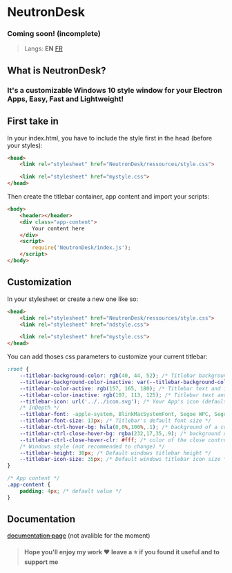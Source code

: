 # NeutronDesk
### Coming soon! (incomplete)
> Langs: **EN** [FR](README_FR.md)
## What is NeutronDesk?
### It's a customizable Windows 10 style window for your Electron Apps, Easy, Fast and Lightweight!
## First take in
In your index.html, you have to include the style first in the head (before your styles):
```html
<head>
    <link rel="stylesheet" href="NeutronDesk/ressources/style.css">

    <link rel="stylesheet" href="mystyle.css">
</head>
```
Then create the titlebar container, app content and import your scripts:
```html
<body>
    <header></header>
    <div class="app-content">
        Your content here
    </div>
    <script>
        require('NeutronDesk/index.js');
    </script>
</body>
```
## Customization
In your stylesheet or create a new one like so:
```html
<head>
    <link rel="stylesheet" href="NeutronDesk/ressources/style.css">
    <link rel="stylesheet" href="ndstyle.css">

    <link rel="stylesheet" href="mystyle.css">
</head>
```
You can add thoses css parameters to customize your current titlebar:
```css
:root {
    --titlebar-background-color: rgb(40, 44, 52); /* Titlebar background color */
    --titlevar-background-color-inactive: var(--titlebar-background-color); /* Titlebar background color when focus lost (using same by default) */
    --titlebar-color-active: rgb(157, 165, 180); /* Titlebar text and icons color */
    --titlebar-color-inactive: rgb(107, 113, 125); /* Titlebar text and icons color when focus lost */
    --titlebar-icon: url('../../icon.svg'); /* Your App's icon (default looking for a incon.svg in your parent folder (not in NeutronDesk)) */
    /* InDepth */
    --titlebar-font: -apple-system, BlinkMacSystemFont, Segoe WPC, Segoe UI, HelveticaNeue-Light, Ubuntu, Droid Sans, sans-serif; /* Titlebar's default font */
    --titlebar-font-size: 13px; /* Titlebar's default font size */
    --titlebar-ctrl-hover-bg: hsla(0,0%,100%,.1); /* background of a control icon on hover */
    --titlebar-ctrl-close-hover-bg: rgba(232,17,35,.9); /* background of the close control icon on hover */
    --titlebar-ctrl-close-hover-clr: #fff; /* color of the close control icon on hover */
    /* Windows style (not recommended to change) */
    --titlebar-height: 30px; /* Default windows titlebar height */
    --titlebar-icon-size: 35px; /* Default windows titlebar icon size */
}

/* App content */
.app-content {
    padding: 4px; /* default value */
}
```
## Documentation
~~[documentation page](https://github.com/Loxoz/EmitX/wiki)~~ (not avalible for the moment)

> #### Hope you'll enjoy my work ❤️ leave a ⭐️ if you found it useful and to support me
